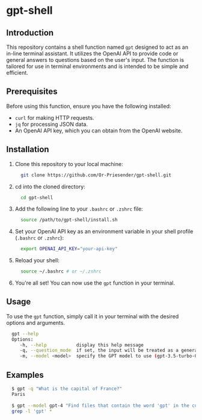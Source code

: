# gpt-shell

## Introduction

This repository contains a shell function named `gpt` designed to act as an in-line terminal assistant. It utilizes the OpenAI API to provide code or general answers to questions based on the user's input. The function is tailored for use in terminal environments and is intended to be simple and efficient.

## Prerequisites

Before using this function, ensure you have the following installed:
- `curl` for making HTTP requests.
- `jq` for processing JSON data.
- An OpenAI API key, which you can obtain from the OpenAI website.

## Installation

1. Clone this repository to your local machine:
    ```bash
      git clone https://github.com/Or-Priesender/gpt-shell.git
    ```
2. cd into the cloned directory:
    ```bash
      cd gpt-shell
    ``` 
3. Add the following line to your `.bashrc` or `.zshrc` file:
    ```bash
      source /path/to/gpt-shell/install.sh
    ```
4. Set your OpenAI API key as an environment variable in your shell profile (`.bashrc` or `.zshrc`):
    ```bash
      export OPENAI_API_KEY="your-api-key"
    ```
5. Reload your shell:
    ```bash
      source ~/.bashrc # or ~/.zshrc
    ```
6. You're all set! You can now use the `gpt` function in your terminal.


## Usage

To use the `gpt` function, simply call it in your terminal with the desired options and arguments.
```bash
  gpt --help
  Options:
     -h, --help           display this help message
     -q, --question_mode  if set, the input will be treated as a general question, otherwise the output will be a single command. default: false 
     -m, --model <model>  specify the GPT model to use (gpt-3.5-turbo-0125, gpt-4-0125-preview, gpt-4-turbo-preview, gpt-4). default: gpt-3.5-turbo
```

## Examples
```bash
  $ gpt -q "What is the capital of France?"
  Paris
  
  $ gpt --model gpt-4 "Find files that contain the word 'gpt' in the current directory"
  grep -l 'gpt' * 
```